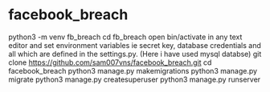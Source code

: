 # facebook_breach
python3 -m venv fb_breach
cd fb_breach
open bin/activate in any text editor and set environment variables ie secret key, database credentials and all which are defined in the settings.py.                (Here i have used mysql databse)
git clone https://github.com/sam007vns/facebook_breach.git
cd facebook_breach
python3 manage.py makemigrations
python3 manage.py migrate
python3 manage.py createsuperuser
python3 manage.py runserver
